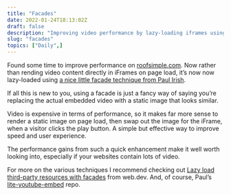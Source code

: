 ```yaml
---
title: "Facades"
date: 2022-01-24T18:13:02Z
draft: false
description: "Improving video performance by lazy-loading iframes using fancy facades."
slug: "facades"
topics: ["Daily",]
---
```


Found some time to improve performance on [roofsimple.com](https://roofsimple.com/). Now rather than rending video content directly in iFrames on page load, it’s now now lazy-loaded using [a nice little facade technique from Paul Irish](https://github.com/paulirish/lite-youtube-embed).

If all this is new to you, using a facade is just a fancy way of saying you’re replacing the actual embedded video with a static image that looks similar. 

Video is expensive in terms of performance, so it makes far more sense to render a static image on page load, then swap out the image for the iFrame, when a visitor clicks the play button. A simple but effective way to improve speed and user experience.

The performance gains from such a quick enhancement make it well worth looking into, especially if your websites contain lots of video. 

For more on the various techniques I recommend checking out [Lazy load third-party resources with facades](https://web.dev/third-party-facades/)  from web.dev. And, of course, Paul’s [lite-youtube-embed](https://github.com/paulirish/lite-youtube-embed) repo.